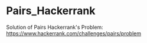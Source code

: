 # Pairs_Hackerrank
Solution of Pairs Hackerrank's Problem: https://www.hackerrank.com/challenges/pairs/problem
